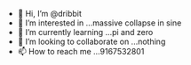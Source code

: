 - 👋 Hi, I’m @dribbit
- 👀 I’m interested in ...massive collapse in sine
- 🌱 I’m currently learning ...pi and zero
- 💞️ I’m looking to collaborate on ...nothing
- 📫 How to reach me ...9167532801

<!---
dribbit/dribbit is a ✨ special ✨ repository because its `README.md` (this file) appears on your GitHub profile.
You can click the Preview link to take a look at your changes.
--->
